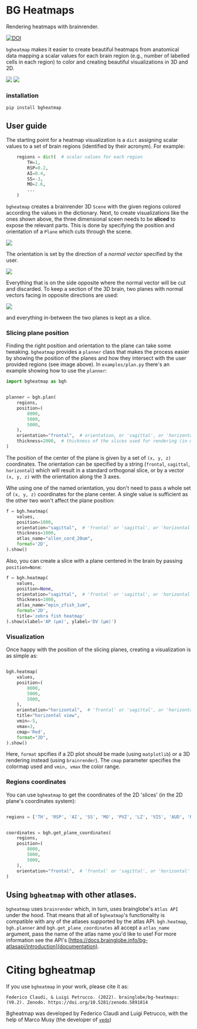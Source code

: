 # BG Heatmaps
Rendering heatmaps with brainrender.



[![DOI](https://zenodo.org/badge/442271642.svg)](https://zenodo.org/badge/latestdoi/442271642)



`bgheatmap` makes it easier to create beautiful heatmaps from anatomical data mapping a scalar values for each brain region (e.g., number of labelled cells in each region) to color and creating beautiful visualizations in 3D and 2D.

![](images/hm_2d.png)
![](images/hm_3d.png)

### installation
`pip install bgheatmap`


## User guide
The starting point for a heatmap visualization is a `dict` assigning scalar values to a set of brain regions (identified by their acronym).
For example:

```python 
    regions = dict(  # scalar values for each region
        TH=1,
        RSP=0.2,
        AI=0.4,
        SS=-3,
        MO=2.6,
        ...
    )
```

`bgheatmap` creates a brainrender 3D `Scene` with the given regions colored according the values in the dictionary.
Next, to create visualizations like the ones shown above, the three dimensional sceen needs to be **sliced** to expose
the relevant parts.
This is done by specifying the position and orientation of a `Plane` which cuts through the scene.

![](images/planning_1.png)

The orientation is set by the direction of a *normal vector* specified by the user.

![](images/planning_2.png)

Everything that is on the side opposite where the normal vector will be cut and discarded.
To keep a section of the 3D brain, two planes with normal vectors facing in opposite directions are used:

![](images/planning_3.png)

and everything in-between the two planes is kept as a slice.

### Slicing plane position
Finding the right position and orientation to the plane can take some tweaking. `bgheatmap` provides a `planner` class that makes the process easier by showing the position of the planes and how they intersect with the user provided regions (see image above).
In `examples/plan.py` there's an example showing how to use the `planner`:

```python
import bgheatmap as bgh


planner = bgh.plan(
    regions,
    position=(
        8000,
        5000,
        5000,
    ),  
    orientation="frontal",  # orientation, or 'sagittal', or 'horizontal' or a tuple (x,y,z)
    thickness=2000,  # thickness of the slices used for rendering (in microns)
)
```

The position of the center of the plane is given by a set of `(x, y, z)` coordinates. The orientation can be specified by a string (`frontal`, `sagittal`, `horizontal`) which will result in a standard orthogonal slice, or by a vector `(x, y, z)` with the orientation along the 3 axes.

Whe using one of the named orientation, you don't need to pass a whole set of `(x, y, z)` coordinates for the plane center. A single value is sufficient as the other two won't affect the plane position:

```python
f = bgh.heatmap(
    values,
    position=1000,
    orientation="sagittal",  # 'frontal' or 'sagittal', or 'horizontal' or a tuple (x,y,z)
    thickness=1000,
    atlas_name="allen_cord_20um",
    format='2D',
).show()

```

Also, you can create a slice with a plane centered in the brain by passing `position=None`:
```python
f = bgh.heatmap(
    values,
    position=None,
    orientation="sagittal",  # 'frontal' or 'sagittal', or 'horizontal' or a tuple (x,y,z)
    thickness=1000,
    atlas_name="mpin_zfish_1um",
    format='2D',
    title='zebra fish heatmap'
).show(xlabel='AP (μm)', ylabel='DV (μm)')
```

### Visualization
Once happy with the position of the slicing planes, creating a visualization is as simple as:

```python

bgh.heatmap(
    values,
    position=(
        8000,
        5000,
        5000,
    ),  
    orientation="horizontal",  # 'frontal' or 'sagittal', or 'horizontal' or a tuple (x,y,z)
    title="horizontal view",
    vmin=-5,
    vmax=3,
    cmap='Red',
    format="2D",
).show()
```

Here, `format` spcifies if a 2D plot should be made (using `matplotlib`) or a 3D rendering instead (using `brainrender`). The `cmap` parameter specifies the colormap used and `vmin, vmax` the color range.

### Regions coordinates
You can use `bgheatmap` to get the coordinates of the 2D 'slices' (in the 2D plane's coordinates system):


```python

regions = ['TH', 'RSP', 'AI', 'SS', 'MO', 'PVZ', 'LZ', 'VIS', 'AUD', 'RHP', 'STR', 'CB', 'FRP', 'HIP', 'PA']


coordinates = bgh.get_plane_coordinates(
    regions,
    position=(
        8000,
        5000,
        5000,
    ),  
    orientation="frontal",  # 'frontal' or 'sagittal', or 'horizontal' or a tuple (x,y,z)
)
```

## Using `bgheatmap` with other atlases.

`bgheatmap` uses `brainrender` which, in turn, uses brainglobe's `Atlas API` under the hood. That means that all of `bgheatmap`'s functionality is compatible with any of the atlases supported by the atlas API. 
`bgh.heatmap`, `bgh.planner` and `bgh.get_plane_coordinates` all accept a `atlas_name` argument, pass the name of the atlas name you'd like to use!
For more information see the API's [https://docs.brainglobe.info/bg-atlasapi/introduction](documentation).


# Citing bgheatmap
If you use `bgheatmap` in your work, please cite it as:

```
Federico Claudi, & Luigi Petrucco. (2022). brainglobe/bg-heatmaps: (V0.2). Zenodo. https://doi.org/10.5281/zenodo.5891814
```

Bgheatmap was developed by Federico Claudi and Luigi Petrucco, with the help of Marco Musy (the developer of [`vedo`](https://github.com/marcomusy/vedo))